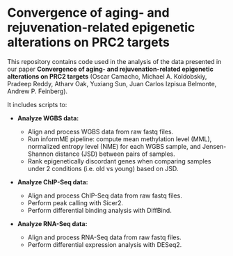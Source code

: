# Convergence of aging- and rejuvenation-related epigenetic alterations on PRC2 targets

This repository contains code used in the analysis of the data presented in our paper **Convergence of aging- and rejuvenation-related epigenetic alterations on PRC2 targets** (Oscar Camacho, Michael A. Koldobskiy, Pradeep Reddy, Atharv Oak, Yuxiang Sun, Juan Carlos Izpisua Belmonte, Andrew P. Feinberg).

It includes scripts to:
- **Analyze WGBS data:**
  - Align and process WGBS data from raw fastq files.
  - Run informME pipeline: compute mean methylation level (MML), normalized entropy level (NME) for each WGBS sample, and Jensen-Shannon distance (JSD) between pairs of samples.
  - Rank epigenetically discordant genes when comparing samples under 2 conditions (i.e. old vs young) based on JSD.
    
- **Analyze ChIP-Seq data:**
  - Align and process ChIP-Seq data from raw fastq files.
  - Perform peak calling with Sicer2.
  - Perform differential binding analysis with DiffBind.

- **Analyze RNA-Seq data:**
  - Align and process RNA-Seq data from raw fastq files.
  - Perform differential expression analysis with DESeq2.
